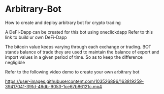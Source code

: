 # Arbitrary-Bot

How to create and deploy arbitrary bot for crypto trading

A DeFi-Dapp can be created for this bot using oneclickdapp 
Refer to this link to build ur own DeFi-Dapp

The bitcoin value keeps varying through each exchange or trading. BOT stands balance of trade they are used to maintain the balance of export and import values in a given period of time. So as to keep the difference negligible 

Refer to the following video demo to create your own arbitrary bot



https://user-images.githubusercontent.com/103526896/163819259-39417041-39fd-46db-9053-1ce67b86121c.mp4

